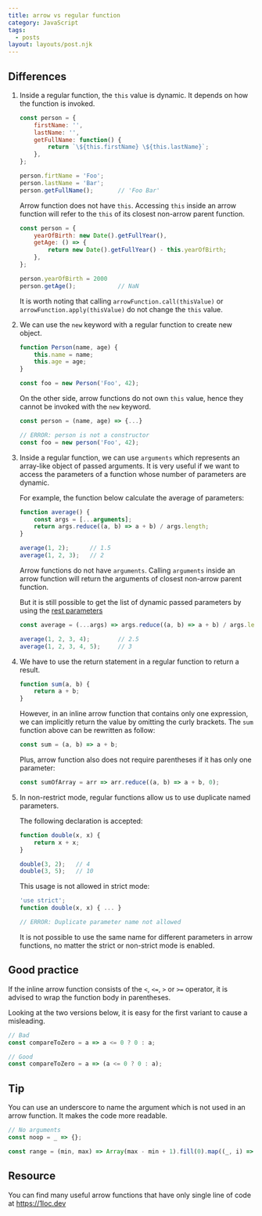 ```yaml
---
title: arrow vs regular function
category: JavaScript
tags:
  - posts
layout: layouts/post.njk
---
```


## Differences

1. Inside a regular function, the `this` value is dynamic. It depends on how the function is invoked.

    ```js
    const person = {
        firstName: '',
        lastName: '',
        getFullName: function() {
            return `\${this.firstName} \${this.lastName}`;
        },
    };

    person.firtName = 'Foo';
    person.lastName = 'Bar';
    person.getFullName();       // 'Foo Bar'
    ```

    Arrow function does not have `this`. Accessing `this` inside an arrow function will refer to the `this` of its closest non-arrow parent function.

    ```js
    const person = {
        yearOfBirth: new Date().getFullYear(),
        getAge: () => {
            return new Date().getFullYear() - this.yearOfBirth;
        },
    };

    person.yearOfBirth = 2000
    person.getAge();            // NaN
    ```

    It is worth noting that calling `arrowFunction.call(thisValue)` or `arrowFunction.apply(thisValue)` do not change the `this` value.

2. We can use the `new` keyword with a regular function to create new object.

    ```js
    function Person(name, age) {
        this.name = name;
        this.age = age;
    }

    const foo = new Person('Foo', 42);
    ```

    On the other side, arrow functions do not own `this` value, hence they cannot be invoked with the `new` keyword.

    ```js
    const person = (name, age) => {...}

    // ERROR: person is not a constructor
    const foo = new person('Foo', 42);
    ```
    
3. Inside a regular function, we can use `arguments` which represents an array-like object of passed arguments. 
    It is very useful if we want to access the parameters of a function whose number of parameters are dynamic.

    For example, the function below calculate the average of parameters:

    ```js
    function average() {
        const args = [...arguments];
        return args.reduce((a, b) => a + b) / args.length;
    }

    average(1, 2);      // 1.5
    average(1, 2, 3);   // 2
    ```

    Arrow functions do not have `arguments`. Calling `arguments` inside an arrow function will return the arguments of closest non-arrow parent function.

    But it is still possible to get the list of dynamic passed parameters by using the [rest parameters](https://developer.mozilla.org/en-US/docs/Web/JavaScript/Reference/Functions/rest_parameters)

    ```js
    const average = (...args) => args.reduce((a, b) => a + b) / args.length;

    average(1, 2, 3, 4);        // 2.5
    average(1, 2, 3, 4, 5);     // 3
    ```

4. We have to use the return statement in a regular function to return a result. 

    ```js
    function sum(a, b) {
        return a + b;
    }
    ```
    
    However, in an inline arrow function that contains only one expression, we can implicitly return the value by omitting the curly brackets. 
    The `sum` function above can be rewritten as follow:
    
    ```js
    const sum = (a, b) => a + b;
    ```
    
    Plus, arrow function also does not require parentheses if it has only one parameter:
    
    ```js
    const sumOfArray = arr => arr.reduce((a, b) => a + b, 0);    
    ```

5. In non-restrict mode, regular functions allow us to use duplicate named parameters.

    The following declaration is accepted:

    ```js
    function double(x, x) {
        return x + x;
    }

    double(3, 2);   // 4 
    double(3, 5);   // 10
    ```

    This usage is not allowed in strict mode:

    ```js
    'use strict';
    function double(x, x) { ... }

    // ERROR: Duplicate parameter name not allowed
    ```

    It is not possible to use the same name for different parameters in arrow functions, no matter the strict or non-strict mode is enabled.

## Good practice

If the inline arrow function consists of the `<`, `<=`, `>` or `>=` operator, it is advised to wrap the function body in parentheses. 

Looking at the two versions below, it is easy for the first variant to cause a misleading.

```js
// Bad
const compareToZero = a => a <= 0 ? 0 : a;

// Good
const compareToZero = a => (a <= 0 ? 0 : a);
```

## Tip

You can use an underscore to name the argument which is not used in an arrow function. It makes the code more readable.

```js
// No arguments
const noop = _ => {};

const range = (min, max) => Array(max - min + 1).fill(0).map((_, i) => min + i);
```

## Resource

You can find many useful arrow functions that have only single line of code at https://1loc.dev